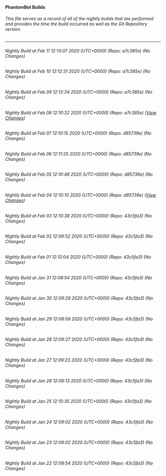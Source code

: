 **PhantomBot Builds**

###### This file serves as a record of all of the nightly builds that are performed and provides the time the build occurred as well as the Git Repository version.
-------------------------------------------------------------------------------------------------------------
###### Nightly Build at Feb 11 12:13:07 2020 (UTC+0000) (Repo: a7c385e) (No Changes)
###### Nightly Build at Feb 10 12:12:31 2020 (UTC+0000) (Repo: a7c385e) (No Changes)
###### Nightly Build at Feb 09 12:12:34 2020 (UTC+0000) (Repo: a7c385e) (No Changes)
###### Nightly Build at Feb 08 12:10:32 2020 (UTC+0000) (Repo: a7c385e) ([View Changes](https://github.com/PhantomBot/PhantomBot/compare/d85739e...a7c385e))
###### Nightly Build at Feb 07 12:10:15 2020 (UTC+0000) (Repo: d85739e) (No Changes)
###### Nightly Build at Feb 06 12:11:25 2020 (UTC+0000) (Repo: d85739e) (No Changes)
###### Nightly Build at Feb 05 12:10:48 2020 (UTC+0000) (Repo: d85739e) (No Changes)
###### Nightly Build at Feb 04 12:10:10 2020 (UTC+0000) (Repo: d85739e) ([View Changes](https://github.com/PhantomBot/PhantomBot/compare/43c5fa3...d85739e))
###### Nightly Build at Feb 03 12:10:38 2020 (UTC+0000) (Repo: 43c5fa3) (No Changes)
###### Nightly Build at Feb 02 12:09:52 2020 (UTC+0000) (Repo: 43c5fa3) (No Changes)
###### Nightly Build at Feb 01 12:12:04 2020 (UTC+0000) (Repo: 43c5fa3) (No Changes)
###### Nightly Build at Jan 31 12:08:54 2020 (UTC+0000) (Repo: 43c5fa3) (No Changes)
###### Nightly Build at Jan 30 12:09:29 2020 (UTC+0000) (Repo: 43c5fa3) (No Changes)
###### Nightly Build at Jan 29 12:08:59 2020 (UTC+0000) (Repo: 43c5fa3) (No Changes)
###### Nightly Build at Jan 28 12:09:27 2020 (UTC+0000) (Repo: 43c5fa3) (No Changes)
###### Nightly Build at Jan 27 12:09:23 2020 (UTC+0000) (Repo: 43c5fa3) (No Changes)
###### Nightly Build at Jan 26 12:08:13 2020 (UTC+0000) (Repo: 43c5fa3) (No Changes)
###### Nightly Build at Jan 25 12:10:35 2020 (UTC+0000) (Repo: 43c5fa3) (No Changes)
###### Nightly Build at Jan 24 12:09:02 2020 (UTC+0000) (Repo: 43c5fa3) (No Changes)
###### Nightly Build at Jan 23 12:09:02 2020 (UTC+0000) (Repo: 43c5fa3) (No Changes)
###### Nightly Build at Jan 22 12:08:54 2020 (UTC+0000) (Repo: 43c5fa3) (No Changes)
